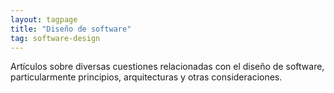 ```yaml
---
layout: tagpage
title: "Diseño de software"
tag: software-design
---
```


Artículos sobre diversas cuestiones relacionadas con el diseño de software, particularmente principios, arquitecturas y otras consideraciones.
